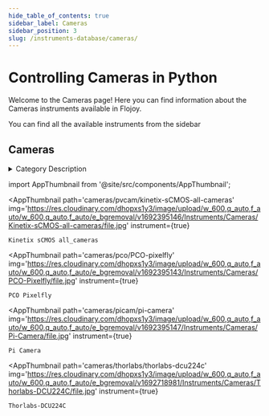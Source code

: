 ```yaml
--- 
hide_table_of_contents: true
sidebar_label: Cameras
sidebar_position: 3
slug: /instruments-database/cameras/
---
```


# Controlling Cameras in Python

Welcome to the Cameras page! Here you can find information about the Cameras instruments available in Flojoy.

You can find all the available instruments from the sidebar


## Cameras 

<details> 
<summary>Category Description</summary> 
A camera module is an image sensor integrated with a lens, control electronics, and an interface like CSI, Ethernet or plain raw low-voltage differential signaling. 
</details> 

<!-- Custom component -->
import AppThumbnail from '@site/src/components/AppThumbnail';

<div className="flex flex-wrap">

<AppThumbnail 
    path='cameras/pvcam/kinetix-sCMOS-all-cameras'
    img='https://res.cloudinary.com/dhopxs1y3/image/upload/w_600,q_auto,f_auto/w_600,q_auto,f_auto/e_bgremoval/v1692395146/Instruments/Cameras/Kinetix-sCMOS-all-cameras/file.jpg'
    instrument={true}
>
    Kinetix sCMOS all_cameras
</AppThumbnail>

<AppThumbnail 
    path='cameras/pco/PCO-pixelfly'
    img='https://res.cloudinary.com/dhopxs1y3/image/upload/w_600,q_auto,f_auto/w_600,q_auto,f_auto/e_bgremoval/v1692395143/Instruments/Cameras/PCO-Pixelfly/file.jpg'
    instrument={true}
>
    PCO Pixelfly
</AppThumbnail>

<AppThumbnail 
    path='cameras/picam/pi-camera'
    img='https://res.cloudinary.com/dhopxs1y3/image/upload/w_600,q_auto,f_auto/w_600,q_auto,f_auto/e_bgremoval/v1692395147/Instruments/Cameras/Pi-Camera/file.jpg'
    instrument={true}
>
    Pi Camera
</AppThumbnail>

<AppThumbnail 
    path='cameras/thorlabs/thorlabs-dcu224c'
    img='https://res.cloudinary.com/dhopxs1y3/image/upload/w_600,q_auto,f_auto/w_600,q_auto,f_auto/e_bgremoval/v1692718981/Instruments/Cameras/Thorlabs-DCU224C/file.jpg'
    instrument={true}
>
    Thorlabs-DCU224C
</AppThumbnail>
</div>